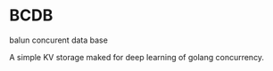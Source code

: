 # BCDB

balun concurent data base

A simple KV storage maked for deep learning of golang concurrency.
